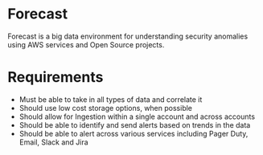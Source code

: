 Forecast
========

Forecast is a big data environment for understanding security anomalies using AWS services and Open Source projects.

# Requirements
* Must be able to take in all types of data and correlate it
* Should use low cost storage options, when possible
* Should allow for Ingestion within a single account and across accounts
* Should be able to identify and send alerts based on trends in the data
* Should be able to alert across various services including Pager Duty, Email, Slack and Jira
